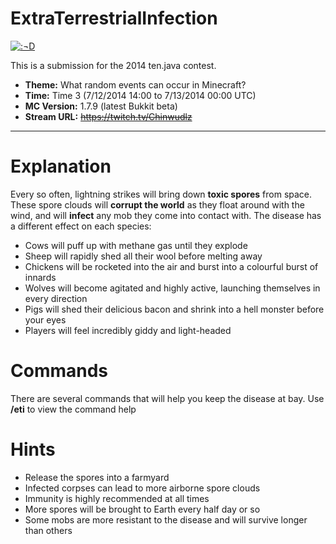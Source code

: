 ExtraTerrestrialInfection
==============================

[![:¬D](http://images.amcnetworks.com/ifc.com/wp-content/uploads/2013/08/tumblr_mr5dh9GmPd1sqhc57o1_500.jpg)](https://tenjava.com/)

This is a submission for the 2014 ten.java contest.

- __Theme:__ What random events can occur in Minecraft?
- __Time:__ Time 3 (7/12/2014 14:00 to 7/13/2014 00:00 UTC)
- __MC Version:__ 1.7.9 (latest Bukkit beta)
- __Stream URL:__ ~~https://twitch.tv/Chinwudlz~~

---------------------------------------


Explanation
============================

Every so often, lightning strikes will bring down __toxic spores__ from space.
These spore clouds will __corrupt the world__ as they float around with the wind, and will __infect__ any mob they come into contact with.
The disease has a different effect on each species:
 - Cows will puff up with methane gas until they explode
 - Sheep will rapidly shed all their wool before melting away
 - Chickens will be rocketed into the air and burst into a colourful burst of innards
 - Wolves will become agitated and highly active, launching themselves in every direction
 - Pigs will shed their delicious bacon and shrink into a hell monster before your eyes
 - Players will feel incredibly giddy and light-headed
 
 
Commands
===========================
 There are several commands that will help you keep the disease at bay.
 Use __/eti__ to view the command help
 

 Hints
============================
 - Release the spores into a farmyard
 - Infected corpses can lead to more airborne spore clouds
 - Immunity is highly recommended at all times
 - More spores will be brought to Earth every half day or so
 - Some mobs are more resistant to the disease and will survive longer than others
 
 